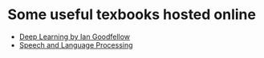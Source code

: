 # Some useful texbooks hosted online 

- [Deep Learning by Ian Goodfellow](https://www.deeplearningbook.org/)
- [Speech and Language Processing](https://web.stanford.edu/~jurafsky/slp3/)
